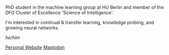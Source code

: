 PhD student in the machine learning group at HU Berlin and member of the DFG Cluster of Excellence 'Science of Intelligence'.

I'm interested in continual & transfer learning, knowledge probing, and growing neural networks.

*he/him*


<a rel="me" href="https://maxploner.de">Personal Website</a>
<a rel="me" href="https://sigmoid.social/@plonerma">Mastodon</a>
